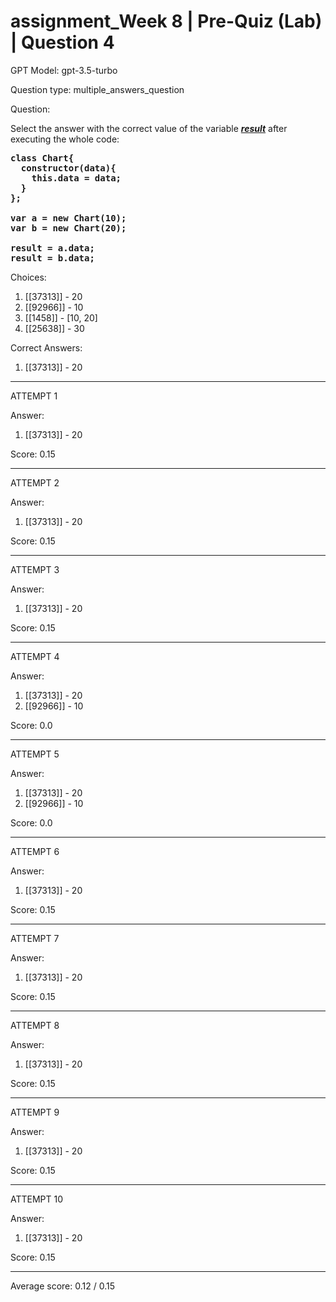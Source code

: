 # assignment_Week 8 | Pre-Quiz (Lab) | Question 4

GPT Model: gpt-3.5-turbo

Question type: multiple_answers_question

Question:
<div><p><span>Select the answer with the correct value of the variable </span><span style="text-decoration: underline;"><em><strong>result</strong></em></span><span> after executing the whole code:</span></p>
<pre><strong>class Chart{<br>  constructor(data){<br></strong><strong>    this.data = data;<br>  }<br></strong><strong>};<br><br></strong><strong>var a = new Chart(10);<br></strong><strong>var b = new Chart(20);<br><br></strong><strong>result = a.data;<br></strong><strong>result = b.data;</strong></pre></div>

Choices:
1. [[37313]] - 20
2. [[92966]] - 10
3. [[1458]] - [10, 20]
4. [[25638]] - 30

Correct Answers:
1. [[37313]] - 20

****************************************

ATTEMPT 1

Answer:
1. [[37313]] - 20

Score: 0.15

--------------------

ATTEMPT 2

Answer: 
1. [[37313]] - 20

Score: 0.15

--------------------

ATTEMPT 3

Answer: 
1. [[37313]] - 20

Score: 0.15

--------------------

ATTEMPT 4

Answer: 
1. [[37313]] - 20
2. [[92966]] - 10

Score: 0.0

--------------------

ATTEMPT 5

Answer: 

1. [[37313]] - 20
2. [[92966]] - 10

Score: 0.0

--------------------

ATTEMPT 6

Answer:
1. [[37313]] - 20

Score: 0.15

--------------------

ATTEMPT 7

Answer:
1. [[37313]] - 20

Score: 0.15

--------------------

ATTEMPT 8

Answer:
1. [[37313]] - 20

Score: 0.15

--------------------

ATTEMPT 9

Answer: 
1. [[37313]] - 20

Score: 0.15

--------------------

ATTEMPT 10

Answer:
1. [[37313]] - 20

Score: 0.15

--------------------

Average score: 0.12 / 0.15
